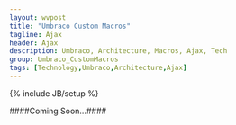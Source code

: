 ```yaml
---
layout: wvpost
title: "Umbraco Custom Macros"
tagline: Ajax
header: Ajax
description: Umbraco, Architecture, Macros, Ajax, Tech
group: Umbraco_CustomMacros
tags: [Technology,Umbraco,Architecture,Ajax]
---
```

{% include JB/setup %}

####Coming Soon...####